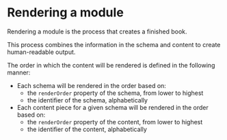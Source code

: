 # Rendering a module

Rendering a module is the process that creates a finished book.

This process combines the information in the schema and content to create
human-readable output.

The order in which the content will be rendered is defined in the following manner:

- Each schema will be rendered in the order based on:
  - the `renderOrder` property of the schema, from lower to highest
  - the identifier of the schema, alphabetically
- Each content piece for a given schema will be rendered in the order based on:
  - the `renderOrder` property of the content, from lower to highest
  - the identifier of the content, alphabetically
